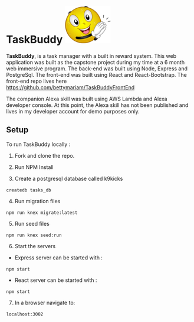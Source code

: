 # TaskBuddy <img height="100px" src="./public/taskbuddy.png" target_blank />

**TaskBuddy**, is a task manager with a built in reward system. This web application was built as the capstone project during my time at a 6 month web immersive program. The back-end was built using Node, Express and PostgreSql. The front-end was built using React and React-Bootstrap. The front-end repo lives here https://github.com/bettymariam/TaskBuddyFrontEnd

The companion Alexa skill was built using AWS Lambda and Alexa developer console. At this point, the Alexa skill has not been published and lives in my developer account for demo purposes only.


## Setup

To run TaskBuddy locally :

1. Fork and clone the repo.

2. Run NPM Install

3. Create a postgresql database called k9kicks
  ```
  createdb tasks_db
  ```
4. Run migration files
  ```
  npm run knex migrate:latest
  ```
5. Run seed files
  ```
  npm run knex seed:run
  ```
6. Start the servers

  * Express server can be started with :
  ```
  npm start
  ```
  * React server can be started with :
  ```
  npm start
  ```
7. In a browser navigate to:
  ```
  localhost:3002
  ```
